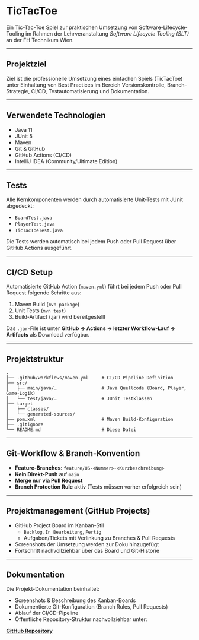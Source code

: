 # TicTacToe

Ein Tic-Tac-Toe Spiel zur praktischen Umsetzung von Software-Lifecycle-Tooling im Rahmen der Lehrveranstaltung *Software Lifecycle Tooling (SLT)* an der FH Technikum Wien.

---

## Projektziel

Ziel ist die professionelle Umsetzung eines einfachen Spiels (TicTacToe) unter Einhaltung von Best Practices im Bereich Versionskontrolle, Branch-Strategie, CI/CD, Testautomatisierung und Dokumentation.

---

## Verwendete Technologien

- Java 11
- JUnit 5
- Maven
- Git & GitHub
- GitHub Actions (CI/CD)
- IntelliJ IDEA (Community/Ultimate Edition)

---

## Tests

Alle Kernkomponenten werden durch automatisierte Unit-Tests mit JUnit abgedeckt:

- `BoardTest.java`
- `PlayerTest.java`
- `TicTacToeTest.java`

Die Tests werden automatisch bei jedem Push oder Pull Request über GitHub Actions ausgeführt.

---

## CI/CD Setup

Automatisierte GitHub Action (`maven.yml`) führt bei jedem Push oder Pull Request folgende Schritte aus:

1. Maven Build (`mvn package`)
2. Unit Tests (`mvn test`)
3. Build-Artifact (.jar) wird bereitgestellt

Das `.jar`-File ist unter **GitHub → Actions → letzter Workflow-Lauf → Artifacts** als Download verfügbar.

---

## Projektstruktur

```
.
├── .github/workflows/maven.yml     # CI/CD Pipeline Definition
├── src/
│   ├── main/java/…                 # Java Quellcode (Board, Player, Game-Logik)
│   └── test/java/…                 # JUnit Testklassen
├── target
│   ├── classes/
│   └── generated-sources/
├── pom.xml                         # Maven Build-Konfiguration
├── .gitignore
└── README.md                       # Diese Datei
```
---

## Git-Workflow & Branch-Konvention

- **Feature-Branches**: `feature/US-<Nummer>-<Kurzbeschreibung>`
- **Kein Direkt-Push** auf `main`
- **Merge nur via Pull Request**
- **Branch Protection Rule** aktiv (Tests müssen vorher erfolgreich sein)

---

## Projektmanagement (GitHub Projects)

- GitHub Project Board im Kanban-Stil
  - `Backlog`, `In Bearbeitung`, `Fertig`
  - Aufgaben/Tickets mit Verlinkung zu Branches & Pull Requests
-  Screenshots der Umsetzung werden zur Doku hinzugefügt
- Fortschritt nachvollziehbar über das Board und Git-Historie

---

## Dokumentation

Die Projekt-Dokumentation beinhaltet:

- Screenshots & Beschreibung des Kanban-Boards
- Dokumentierte Git-Konfiguration (Branch Rules, Pull Requests)
- Ablauf der CI/CD-Pipeline 
- Öffentliche Repository-Struktur nachvollziehbar unter:

**[GitHub Repository](https://github.com/OnlyMajorG/TicTacToeGame)**
